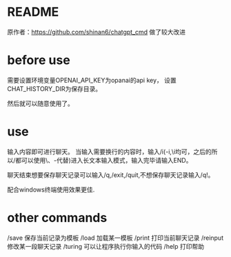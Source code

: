 # README
原作者：https://github.com/shinan6/chatgpt_cmd
做了较大改进


# before use
需要设置环境变量OPENAI_API_KEY为opanai的api key，
设置CHAT_HISTORY_DIR为保存目录。

然后就可以随意使用了。


# use
输入内容即可进行聊天。
当输入需要换行的内容时，输入/i(-i,\i均可，之后的所以/都可以使用\\、-代替)进入长文本输入模式，输入完毕请输入END。

聊天结束想要保存聊天记录可以输入/q,/exit,/quit,不想保存聊天记录输入/q!。

配合windows终端使用效果更佳.

# other commands
/save 保存当前记录为模板
/load 加载某一模板
/print 打印当前聊天记录
/reinput 修改某一段聊天记录
/turing 可以让程序执行你输入的代码
/help 打印帮助